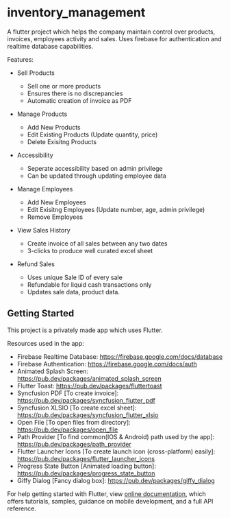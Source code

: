 # inventory_management

A flutter project which helps the company maintain control over products, invoices, employees activity and sales. Uses firebase for authentication and realtime database capabilities.

Features:

- Sell Products
  - Sell one or more products
  - Ensures there is no discrepancies
  - Automatic creation of invoice as PDF
  
- Manage Products
  - Add New Products
  - Edit Existing Products (Update quantity, price)
  - Delete Exisitng Products
  
- Accessibility
  - Seperate accessibility based on admin privilege
  - Can be updated through updating employee data
 
- Manage Employees
  - Add New Employees
  - Edit Exisitng Employees (Update number, age, admin privilege)
  - Remove Employees
  
- View Sales History
  - Create invoice of all sales between any two dates
  - 3-clicks to produce well curated excel sheet

- Refund Sales
  - Uses unique Sale ID of every sale
  - Refundable for liquid cash transactions only
  - Updates sale data, product data.

## Getting Started

This project is a privately made app which uses Flutter.

Resources used in the app:

- Firebase Realtime Database: https://firebase.google.com/docs/database
- Firebase Authentication: https://firebase.google.com/docs/auth
- Animated Splash Screen: https://pub.dev/packages/animated_splash_screen
- Flutter Toast: https://pub.dev/packages/fluttertoast
- Syncfusion PDF [To create invoice]: https://pub.dev/packages/syncfusion_flutter_pdf
- Syncfusion XLSIO [To create excel sheet]: https://pub.dev/packages/syncfusion_flutter_xlsio
- Open File [To open files from directory]: https://pub.dev/packages/open_file
- Path Provider [To find common(IOS & Android) path used by the app]: https://pub.dev/packages/path_provider
- Flutter Launcher Icons [To create launch icon (cross-platform) easily]: https://pub.dev/packages/flutter_launcher_icons
- Progress State Button [Animated loading button]: https://pub.dev/packages/progress_state_button
- Giffy Dialog [Fancy dialog box]: https://pub.dev/packages/giffy_dialog  

For help getting started with Flutter, view
[online documentation](https://flutter.dev/docs), which offers tutorials,
samples, guidance on mobile development, and a full API reference.
